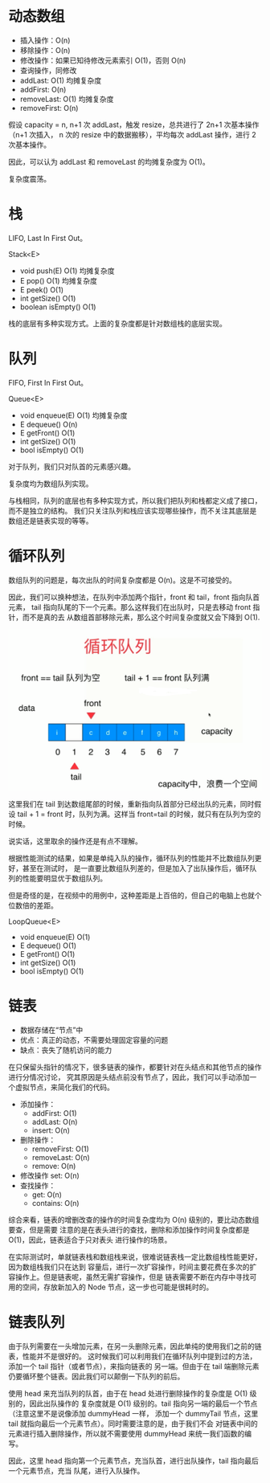 # 动态数组

+ 插入操作：O(n)
+ 移除操作：O(n)
+ 修改操作：如果已知待修改元素索引 O(1)，否则 O(n)
+ 查询操作，同修改    
+ addLast: O(1) 均摊复杂度
+ addFirst: O(n)
+ removeLast: O(1) 均摊复杂度
+ removeFirst: O(n)

假设 capacity = n, n+1 次 addLast，触发 resize，总共进行了 2n+1 次基本操作（n+1 次插入，
n 次的 resize 中的数据搬移），平均每次 addLast 操作，进行 2 次基本操作。   

因此，可以认为 addLast 和 removeLast 的均摊复杂度为 O(1)。   

复杂度震荡。   

# 栈

LIFO, Last In First Out。    

Stack&lt;E&gt;   

+ void push(E)  O(1) 均摊复杂度
+ E pop()    O(1)  均摊复杂度
+ E peek()   O(1)
+ int getSize()   O(1)
+ boolean isEmpty()  O(1)  

栈的底层有多种实现方式。上面的复杂度都是针对数组栈的底层实现。   

# 队列

FIFO, First In First Out。    

Queue&lt;E&gt;   

+ void enqueue(E)   O(1) 均摊复杂度
+ E dequeue()   O(n)
+ E getFront()  O(1)
+ int getSize()  O(1)
+ bool isEmpty() O(1)  

对于队列，我们只对队首的元素感兴趣。    

复杂度均为数组队列实现。   

与栈相同，队列的底层也有多种实现方式，所以我们把队列和栈都定义成了接口，而不是独立的结构。
我们只关注队列和栈应该实现哪些操作，而不关注其底层是数组还是链表实现的等等。   

# 循环队列

数组队列的问题是，每次出队的时间复杂度都是 O(n)。这是不可接受的。   

因此，我们可以换种想法，在队列中添加两个指针，front 和 tail，front 指向队首元素，
tail 指向队尾的下一个元素。那么这样我们在出队时，只是去移动 front 指针，而不是真的去
从数组首部移除元素，那么这个时间复杂度就又会下降到 O(1).    

![circular-queue](https://github.com/temple-deng/markdown-images/blob/master/other/circular-queue.png)    

这里我们在 tail 到达数组尾部的时候，重新指向队首部分已经出队的元素，同时假设 tail + 1 = front
时，队列为满。这样当 front=tail 的时候，就只有在队列为空的时候。    

说实话，这里取余的操作还是有点不理解。    

根据性能测试的结果，如果是单纯入队的操作，循环队列的性能并不比数组队列更好，甚至在测试时，
是一直要比数组队列差的，但是加入了出队操作后，循环队列的性能要明显优于数组队列。   

但是奇怪的是，在视频中的用例中，这种差距是上百倍的，但自己的电脑上也就个位数倍的差距。   

LoopQueue&lt;E&gt;   

+ void enqueue(E)   O(1)
+ E dequeue()   O(1)
+ E getFront()  O(1)
+ int getSize()  O(1)
+ bool isEmpty() O(1)  

# 链表

+ 数据存储在“节点”中
+ 优点：真正的动态，不需要处理固定容量的问题
+ 缺点：丧失了随机访问的能力    

在只保留头指针的情况下，很多链表的操作，都要针对在头结点和其他节点的操作进行分情况讨论，
究其原因是头结点前没有节点了，因此，我们可以手动添加一个虚拟节点，来简化我们的代码。   

+ 添加操作：
  - addFirst: O(1)
  - addLast: O(n)
  - insert: O(n)
+ 删除操作：
  - removeFirst: O(1)
  - removeLast: O(n)
  - remove: O(n)
+ 修改操作 set: O(n)
+ 查找操作：
  - get: O(n)
  - contains: O(n)

综合来看，链表的增删改查的操作的时间复杂度均为 O(n) 级别的，要比动态数组要查，但是需要
注意的是在表头进行的查找，删除和添加操作时间复杂度都是 O(1)，因此，链表适合于只对表头
进行操作的场景。    

在实际测试时，单就链表栈和数组栈来说，很难说链表栈一定比数组栈性能更好，因为数组栈我们只在达到
容量后，进行一次扩容操作，时间主要花费在多次的扩容操作上。但是链表呢，虽然无需扩容操作，但是
链表需要不断在内存中寻找可用的空间，存放新加入的 Node 节点，这一步也可能是很耗时的。   

# 链表队列

由于队列需要在一头增加元素，在另一头删除元素，因此单纯的使用我们之前的链表，性能并不是很好的。
这时候我们可以利用我们在循环队列中提到过的方法，添加一个 tail 指针（或者节点），来指向链表的
另一端。但由于在 tail 端删除元素仍要循环整个链表。因此我们可以颠倒一下队列的前后。    

使用 head 来充当队列的队首，由于在 head 处进行删除操作的复杂度是 O(1) 级别的，因此出队操作的
复杂度就是 O(1) 级别的。tail 指向另一端的最后一个节点（注意这里不是说像添加 dummyHead 一样，
添加一个 dummyTail 节点，这里 tail 就指向最后一个元素节点）。同时需要注意的是，由于我们不会
对链表中间的元素进行插入删除操作，所以就不需要使用 dummyHead 来统一我们函数的编写。    

因此，这里 head 指向第一个元素节点，充当队首，进行出队操作，tail 指向最后一个元素节点，充当
队尾，进行入队操作。    

